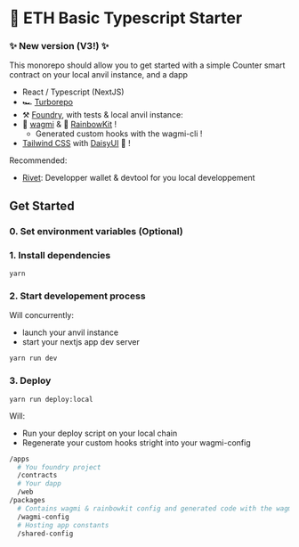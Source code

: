 # 🔌 ETH Basic Typescript Starter

### ✨ New version (V3!) ✨

This monorepo should allow you to get started with a simple Counter smart contract on your local anvil instance, and a dapp

- React / Typescript (NextJS)
- 🏎️  [Turborepo](https://turborepo.org/)
- ⚒️ [Foundry](https://github.com/foundry-rs/foundry), with tests & local anvil instance:
- 🚀 [wagmi](https://wagmi.sh/) & 🌈 [RainbowKit](https://www.rainbowkit.com/) !
  - Generated custom hooks with the wagmi-cli !
- [Tailwind CSS](https://tailwindcss.com/) with [DaisyUI](https://daisyui.com/) 🌼 ! 

Recommended:
- [Rivet](https://github.com/paradigmxyz/rivet): Developper wallet & devtool for you local developpement

## Get Started

### 0. Set environment variables (Optional)



### 1. Install dependencies

```
yarn
```

### 2. Start developement process
Will concurrently:

- launch your anvil instance
- start your nextjs app dev server

```
yarn run dev
```

### 3. Deploy

```
yarn run deploy:local
```

Will:
- Run your deploy script on your local chain
- Regenerate your custom hooks stright into your wagmi-config


```bash
/apps
  # You foundry project
  /contracts
  # Your dapp
  /web
/packages
  # Contains wagmi & rainbowkit config and generated code with the wagmi-cli
  /wagmi-config
  # Hosting app constants
  /shared-config
```

